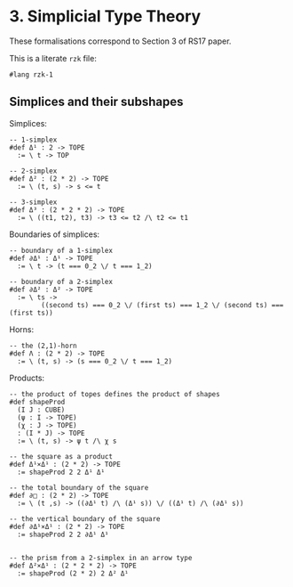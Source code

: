 # 3. Simplicial Type Theory

These formalisations correspond to Section 3 of RS17 paper.

This is a literate `rzk` file:

```rzk
#lang rzk-1
```

## Simplices and their subshapes

Simplices:

```rzk
-- 1-simplex
#def Δ¹ : 2 -> TOPE
  := \ t -> TOP

-- 2-simplex
#def Δ² : (2 * 2) -> TOPE
  := \ (t, s) -> s <= t

-- 3-simplex
#def Δ³ : (2 * 2 * 2) -> TOPE
  := \ ((t1, t2), t3) -> t3 <= t2 /\ t2 <= t1
```

Boundaries of simplices:

```rzk
-- boundary of a 1-simplex
#def ∂Δ¹ : Δ¹ -> TOPE
  := \ t -> (t === 0_2 \/ t === 1_2)

-- boundary of a 2-simplex
#def ∂Δ² : Δ² -> TOPE
  := \ ts -> 
        ((second ts) === 0_2 \/ (first ts) === 1_2 \/ (second ts) === (first ts))
```

Horns:

```rzk
-- the (2,1)-horn
#def Λ : (2 * 2) -> TOPE
  := \ (t, s) -> (s === 0_2 \/ t === 1_2)
```

Products:

```rzk
-- the product of topes defines the product of shapes
#def shapeProd
  (I J : CUBE)
  (ψ : I -> TOPE)
  (χ : J -> TOPE)
  : (I * J) -> TOPE
  := \ (t, s) -> ψ t /\ χ s

-- the square as a product
#def Δ¹×Δ¹ : (2 * 2) -> TOPE
  := shapeProd 2 2 Δ¹ Δ¹

-- the total boundary of the square
#def ∂□ : (2 * 2) -> TOPE
  := \ (t ,s) -> ((∂Δ¹ t) /\ (Δ¹ s)) \/ ((Δ¹ t) /\ (∂Δ¹ s))

-- the vertical boundary of the square 
#def ∂Δ¹×Δ¹ : (2 * 2) -> TOPE
  := shapeProd 2 2 ∂Δ¹ Δ¹


-- the prism from a 2-simplex in an arrow type
#def Δ²×Δ¹ : (2 * 2 * 2) -> TOPE
  := shapeProd (2 * 2) 2 Δ² Δ¹  
```  
